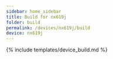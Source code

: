```yaml
---
sidebar: home_sidebar
title: Build for nx619j
folder: build
permalink: /devices/nx619j/build
device: nx619j
---
```

{% include templates/device_build.md %}
